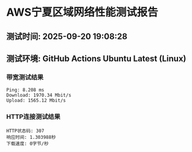 # AWS宁夏区域网络性能测试报告
## 测试时间: 2025-09-20 19:08:28
## 测试环境: GitHub Actions Ubuntu Latest (Linux)

### 带宽测试结果
```
Ping: 8.208 ms
Download: 1970.34 Mbit/s
Upload: 1565.12 Mbit/s
```

### HTTP连接测试结果
```
HTTP状态码: 307
响应时间: 1.303988秒
下载速度: 0字节/秒
```

